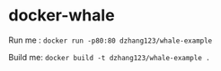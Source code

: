 # docker-whale
Run me : `docker run -p80:80 dzhang123/whale-example`

Build me: `docker build -t dzhang123/whale-example .`
